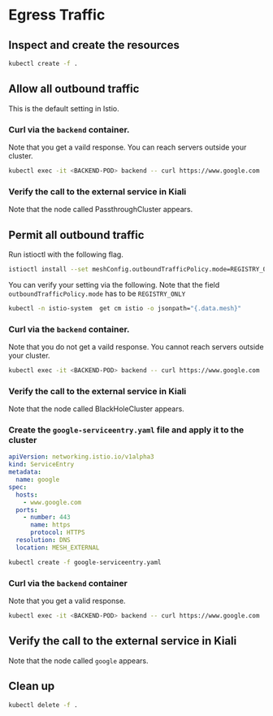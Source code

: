 # Egress Traffic

## Inspect and create the resources

```bash
kubectl create -f .
```

## Allow all outbound traffic 

This is the default setting in Istio.

### Curl via the `backend` container. 

Note that you get a vaild response. You can reach servers outside your cluster.

```bash
kubectl exec -it <BACKEND-POD> backend -- curl https://www.google.com
```

### Verify the call to the external service in Kiali

Note that the node called PassthroughCluster appears.

## Permit all outbound traffic 

Run istioctl with the following flag.

```bash
istioctl install --set meshConfig.outboundTrafficPolicy.mode=REGISTRY_ONLY
```

You can verify your setting via the following. Note that the field `outboundTrafficPolicy.mode` has to be `REGISTRY_ONLY`

```bash
kubectl -n istio-system  get cm istio -o jsonpath="{.data.mesh}"
```

### Curl via the `backend` container. 

Note that you do not get a vaild response. You cannot reach servers outside your cluster.

```bash
kubectl exec -it <BACKEND-POD> backend -- curl https://www.google.com
```

### Verify the call to the external service in Kiali

Note that the node called BlackHoleCluster appears.

### Create the `google-serviceentry.yaml` file and apply it to the cluster

```yaml
apiVersion: networking.istio.io/v1alpha3
kind: ServiceEntry
metadata:
  name: google
spec:
  hosts:
    - www.google.com
  ports:
    - number: 443
      name: https
      protocol: HTTPS
  resolution: DNS
  location: MESH_EXTERNAL
```

```bash
kubectl create -f google-serviceentry.yaml
```

### Curl via the `backend` container

Note that you get a valid response.

```bash
kubectl exec -it <BACKEND-POD> backend -- curl https://www.google.com
```

## Verify the call to the external service in Kiali

Note that the node called `google` appears.

## Clean up

```bash
kubectl delete -f .
```
